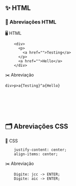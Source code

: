 ## ✨ HTML

### 💭 Abreviações HTML

🖥️ HTML

```
    <div>
      <p>
        <a href="">Testing</a>
      </p>
      <a href="">Hello</a>
    </div>
```

✂️ Abreviação

```
div>p>a{Testing}^a{Hello}
```

<br>
<br>
<br>
<br>

## 🗂️ Abreviações CSS

🌈 CSS

```
    justify-content: center;
    align-items: center;
```

✂️ Abreviação

```
    Digite: jcc -> ENTER;
    Digite: aic -> ENTER;
```
